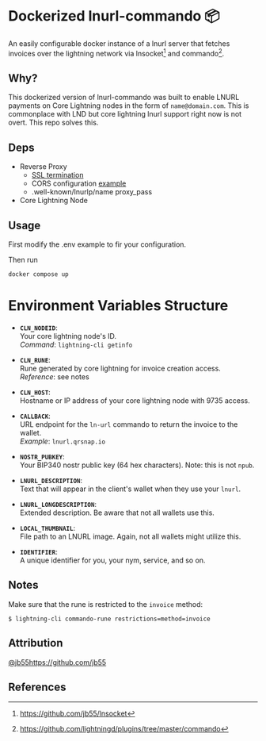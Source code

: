 # Dockerized lnurl-commando 📦

An easily configurable docker instance of a lnurl server that fetches invoices over the lightning network via
lnsocket[^1] and commando[^2].

## Why?
This dockerized version of lnurl-commando was built to enable LNURL payments on Core Lightning nodes in the form of `name@domain.com`. This is commonplace with LND but core lightning lnurl support right now is not overt. This repo solves this.

## Deps
- Reverse Proxy
  - [SSL termination](https://docs.nginx.com/nginx/admin-guide/security-controls/terminating-ssl-http/)
  - CORS configuration [example](https://enable-cors.org/server_nginx.html)
  - .well-known/lnurlp/name proxy_pass
- Core Lightning Node

## Usage
First modify the .env example to fir your configuration.

Then run 
```
docker compose up
```
# Environment Variables Structure

- **`CLN_NODEID`**:  
  Your core lightning node's ID.  
  *Command*: `lightning-cli getinfo`

- **`CLN_RUNE`**:  
  Rune generated by core lightning for invoice creation access.  
  *Reference*: see notes

- **`CLN_HOST`**:  
  Hostname or IP address of your core lightning node with 9735 access.

- **`CALLBACK`**:  
  URL endpoint for the `ln-url` commando to return the invoice to the wallet.  
  *Example*: `lnurl.qrsnap.io`

- **`NOSTR_PUBKEY`**:  
  Your BIP340 nostr public key (64 hex characters). Note: this is not `npub`.

- **`LNURL_DESCRIPTION`**:  
  Text that will appear in the client's wallet when they use your `lnurl`.

- **`LNURL_LONGDESCRIPTION`**:  
  Extended description. Be aware that not all wallets use this.

- **`LOCAL_THUMBNAIL`**:  
  File path to an LNURL image. Again, not all wallets might utilize this.

- **`IDENTIFIER`**:  
  A unique identifier for you, your nym, service, and so on.

## Notes
Make sure that the rune is restricted to the `invoice` method:
 
    $ lightning-cli commando-rune restrictions=method=invoice

## Attribution
[@jb55](https://github.com/jb55)https://github.com/jb55

## References
[^1]: https://github.com/jb55/lnsocket
[^2]: https://github.com/lightningd/plugins/tree/master/commando
